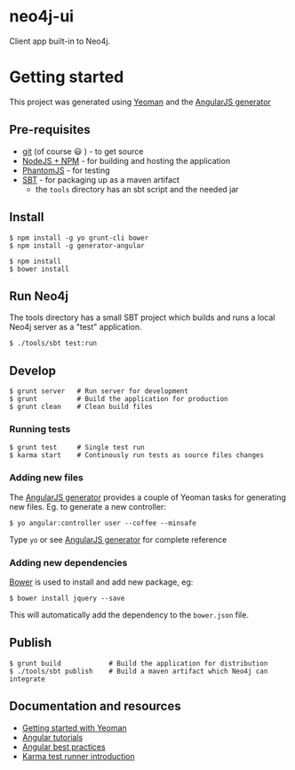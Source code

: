neo4j-ui
========

Client app built-in to Neo4j.

# Getting started

This project was generated using [Yeoman](http://yeoman.io) and the [AngularJS generator](https://github.com/yeoman/generator-angular)

## Pre-requisites

* [git](https://help.github.com/articles/set-up-git) (of course :smiley: ) - to get source
* [NodeJS + NPM](http://nodejs.org/) - for building and hosting the application
* [PhantomJS](http://phantomjs.org) - for testing
* [SBT](http://www.scala-sbt.org) - for packaging up as a maven artifact
  - the `tools` directory has an sbt script and the needed jar

## Install

    $ npm install -g yo grunt-cli bower
    $ npm install -g generator-angular

    $ npm install
    $ bower install

## Run Neo4j

The tools directory has a small SBT project which builds and runs a local Neo4j server
as a "test" application.

    $ ./tools/sbt test:run

## Develop

    $ grunt server   # Run server for development
    $ grunt          # Build the application for production
    $ grunt clean    # Clean build files

### Running tests

    $ grunt test     # Single test run
    $ karma start    # Continously run tests as source files changes

### Adding new files

The [AngularJS generator](https://github.com/yeoman/generator-angular) provides a couple of Yeoman tasks for generating new files. Eg. to generate a new controller:

    $ yo angular:controller user --coffee --minsafe

Type `yo` or see [AngularJS generator](https://github.com/yeoman/generator-angular) for complete reference

### Adding new dependencies

[Bower](http://bower.io) is used to install and add new package, eg:

    $ bower install jquery --save

This will automatically add the dependency to the `bower.json` file.

## Publish

    $ grunt build            # Build the application for distribution
    $ ./tools/sbt publish    # Build a maven artifact which Neo4j can integrate


## Documentation and resources

* [Getting started with Yeoman](http://yeoman.io/gettingstarted.html)
* [Angular tutorials](http://www.egghead.io/)
* [Angular best practices](http://www.youtube.com/watch?v=ZhfUv0spHCY)
* [Karma test runner introduction](http://www.youtube.com/watch?v=MVw8N3hTfCI)
